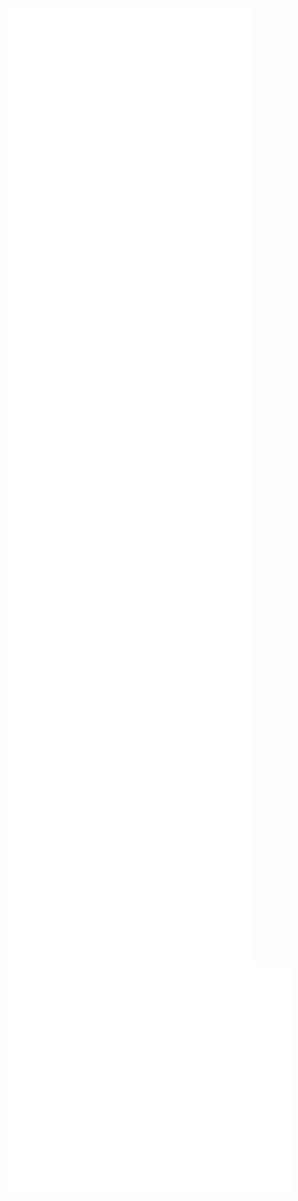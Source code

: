<div style="display: flex; flex-wrap: wrap;">
  <img align="left" width="390" alt="💀" src="/github-metrics.svg">
  <img align="right" width="390" alt="💀" src="/metrics.plugin.anilist.manga.svg">
  <img align="right" width="390" alt="💀" src="/metrics.plugin.steam.full.svg">
  <img align="left" width="390" alt="💀" src="/metrics.plugin.isocalendar.fullyear.svg">
  <img align="left" width="390" alt="💀" src="/metrics.plugin.languages.indepth.svg">
  <img align="left" width="390" alt="💀" src="/metrics.plugin.leetcode.svg">
  <img align="right" width="390" alt="💀" src="/metrics.plugin.posts.full.svg">
  <img align="left" width="450" alt="💀" src="/metrics.plugin.achievements.compact.svg">
</div>

